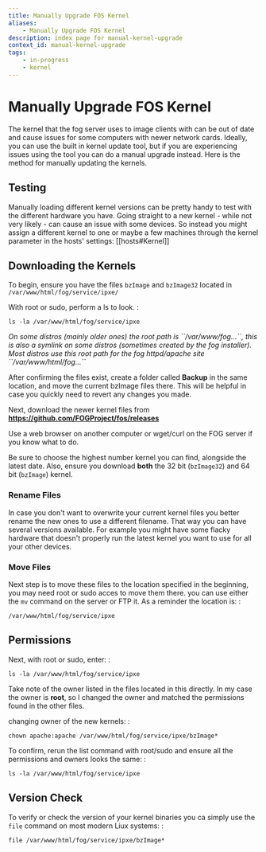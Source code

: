 ```yaml
---
title: Manually Upgrade FOS Kernel
aliases:
    - Manually Upgrade FOS Kernel
description: index page for manual-kernel-upgrade
context_id: manual-kernel-upgrade
tags:
    - in-progress
    - kernel
---
```


# Manually Upgrade FOS Kernel

The kernel that the fog server uses to image clients with can be out of
date and cause issues for some computers with newer network cards.
Ideally, you can use the built in kernel update tool, but if you are
experiencing issues using the tool you can do a manual upgrade instead.
Here is the method for manually updating the kernels.

## Testing

Manually loading different kernel versions can be pretty handy to test
with the different hardware you have. Going straight to a new kernel -
while not very likely - can cause an issue with some devices. So instead
you might assign a different kernel to one or maybe a few machines
through the kernel parameter in the hosts' settings: [[hosts#Kernel]]

## Downloading the Kernels

To begin, ensure you have the files `bzImage` and `bzImage32` located in
`/var/www/html/fog/service/ipxe/`

With root or sudo, perform a ls to look. :

    ls -la /var/www/html/fog/service/ipxe

*On some distros (mainly older ones) the root path is
\`\`/var/www/fog\...\`\`, this is also a symlink on some distros
(sometimes created by the fog installer). Most distros use this root
path for the fog httpd/apache site \`\`/var/www/html/fog\...\`\`*

After confirming the files exist, create a folder called **Backup** in
the same location, and move the current bzImage files there. This will
be helpful in case you quickly need to revert any changes you made.

Next, download the newer kernel files from
**https://github.com/FOGProject/fos/releases**

Use a web browser on another computer or wget/curl on the FOG server if
you know what to do.

Be sure to choose the highest number kernel you can find, alongside the
latest date. Also, ensure you download **both** the 32 bit (`bzImage32`)
and 64 bit (`bzImage`) kernel.

### Rename Files

In case you don't want to overwrite your current kernel files you
better rename the new ones to use a different filename. That way you can
have several versions available. For example you might have some flacky
hardware that doesn't properly run the latest kernel you want to use
for all your other devices.

### Move Files

Next step is to move these files to the location specified in the
beginning, you may need root or sudo acces to move them there. you can
use either the `mv` command on the server or FTP it. As a reminder the
location is: :

    /var/www/html/fog/service/ipxe

## Permissions

Next, with root or sudo, enter: :

    ls -la /var/www/html/fog/service/ipxe

Take note of the owner listed in the files located in this directly. In
my case the owner is **root**, so I changed the owner and matched the
permissions found in the other files.

changing owner of the new kernels: :

    chown apache:apache /var/www/html/fog/service/ipxe/bzImage*

To confirm, rerun the list command with root/sudo and ensure all the
permissions and owners looks the same: :

    ls -la /var/www/html/fog/service/ipxe

## Version Check

To verify or check the version of your kernel binaries you ca simply use
the `file` command on most modern Liux systems: :

    file /var/www/html/fog/service/ipxe/bzImage*
